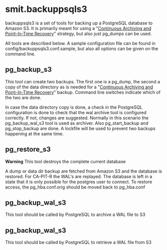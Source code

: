 smit.backuppsqls3
=================

backuppsqls3 is a set of tools for backing up a PostgreSQL database to Amazon S3. It is primarily meant for using a
"[Continuous Archiving and Point-In-Time Recovery](http://www.postgresql.org/docs/9.0/interactive/continuous-archiving.html)"
strategy, but also just pg_dumps can be used.

All tools are described below. A sample configuration file can be found in config/backuppsqls3.conf.sample, but also all
 options can be given on the command line.


pg_backup_s3
------------
This tool can create two backups. The first one is a pg_dump, the second a copy of the data directory as is needed for a
"[Continuous Archiving and Point-In-Time Recovery](http://www.postgresql.org/docs/9.0/interactive/continuous-archiving.html)"
backup. Command line switches indicate which of the two are done.

In case the data directory copy is done, a check in the PostgreSQL configuration is done to check that the wal archive tool
is configured correctly. If not, changes are suggested. Normally in this scenario the pg_backup_wal_s3 tool is used as
archiver. Also pg_start_backup and pg_stop_backup are done. A lockfile will be used to prevent two backups happening at
the same time.

pg_restore_s3
-------------
**Warning** This tool destroys the complete current database

A dump or data dir backup are fetched from Amazon S3 and the database is restored. For CA-PIT-R the WAL's are replayed.
The database is left in a state that it is only possible for the postgres user to connect. To restore access, the
pg_hba.conf.orig should be moved back to pg_hba.conf

pg_backup_wal_s3
----------------
This tool should be called by PostgreSQL to archive a WAL file to S3

pg_backup_wal_s3
----------------
This tool should be called by PostgreSQL to retrieve a WAL file from S3
